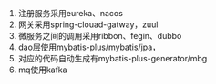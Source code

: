 1. 注册服务采用eureka、nacos
2. 网关采用spring-clouad-gatway，zuul
3. 微服务之间的调用采用ribbon、fegin、dubbo
4. dao层使用mybatis-plus/mybatis/jpa，
5. 对应的代码自动生成有mybatis-plus-generator/mbg
6. mq使用kafka
